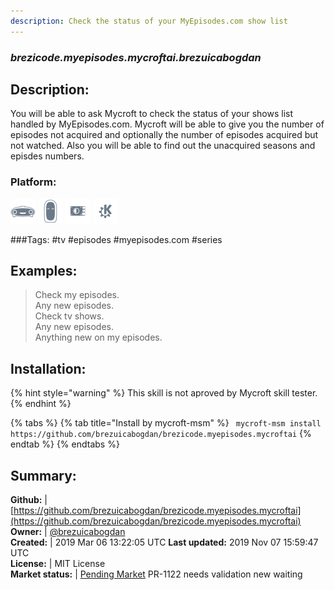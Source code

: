```yaml
---
description: Check the status of your MyEpisodes.com show list
---
```


### _brezicode.myepisodes.mycroftai.brezuicabogdan_  
## Description:  
You will be able to ask Mycroft to check the status of your shows list handled by MyEpisodes.com.
Mycroft will be able to give you the number of episodes not acquired and optionally the number of episodes acquired but not watched.
Also you will be able to find out the unacquired seasons and episdes numbers.  
### Platform:  
 ![Mark I](../.gitbook/assets/mark-1-icon.png)  ![Mark II](../.gitbook/assets/mark-2-icon.png)  ![Picroft](../.gitbook/assets/picroft-icon.png)  ![plasmoid](../.gitbook/assets/kde.png)   
  
###Tags: \#tv \#episodes \#myepisodes.com \#series   
## Examples:  
> Check my episodes.  
> Any new episodes.  
> Check tv shows.  
> Any new episodes.  
> Anything new on my episodes.  
  
## Installation:  
{% hint style="warning" %}
This skill is not aproved by Mycroft skill tester.
{% endhint %}
    
{% tabs %}
{% tab title="Install by mycroft-msm" %}
``` mycroft-msm install https://github.com/brezuicabogdan/brezicode.myepisodes.mycroftai```
{% endtab %}
  {% endtabs %}
    
## Summary:  
**Github:** | [https://github.com/brezuicabogdan/brezicode.myepisodes.mycroftai](https://github.com/brezuicabogdan/brezicode.myepisodes.mycroftai)  
**Owner:** | [@brezuicabogdan](https://github.com/brezuicabogdan)  
**Created:** | 2019 Mar 06 13:22:05 UTC  **Last updated:** 2019 Nov 07 15:59:47 UTC  
**License:** | MIT License  
**Market status:** | [Pending Market](https://market.mycroft.ai/skill/) PR-1122 needs validation new waiting  
